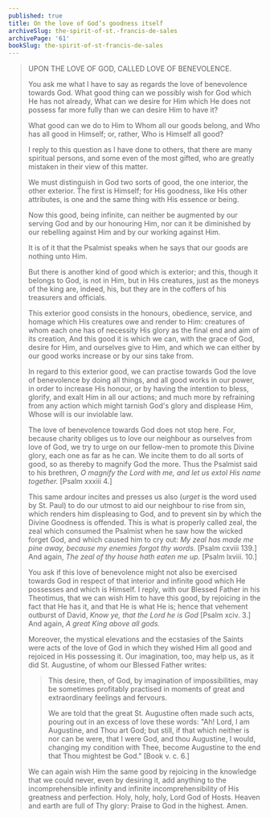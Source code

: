 ```yaml
---
published: true
title: On the love of God’s goodness itself
archiveSlug: the-spirit-of-st.-francis-de-sales
archivePage: '61'
bookSlug: the-spirit-of-st-francis-de-sales
---
```


> UPON THE LOVE OF GOD, CALLED LOVE OF BENEVOLENCE.
>
> You ask me what I have to say as regards the love of benevolence towards God. What good thing can we possibly wish for God which He has not already, What can we desire for Him which He does not possess far more fully than we can desire Him to have it?
>
> What good can we do to Him to Whom all our goods belong, and Who has all good in Himself; or, rather, Who is Himself all good?
>
> I reply to this question as I have done to others, that there are many spiritual persons, and some even of the most gifted, who are greatly mistaken in their view of this matter.
>
> We must distinguish in God two sorts of good, the one interior, the other exterior. The first is Himself; for His goodness, like His other attributes, is one and the same thing with His essence or being.
>
> Now this good, being infinite, can neither be augmented by our serving God and by our honouring Him, nor can it be diminished by our rebelling against Him and by our working against Him.
>
> It is of it that the Psalmist speaks when he says that our goods are nothing unto Him.
>
> But there is another kind of good which is exterior; and this, though it belongs to God, is not in Him, but in His creatures, just as the moneys of the king are, indeed, his, but they are in the coffers of his treasurers and officials.
>
> This exterior good consists in the honours, obedience, service, and homage which His creatures owe and render to Him: creatures of whom each one has of necessity His glory as the final end and aim of its creation, And this good it is which we can, with the grace of God, desire for Him, and ourselves give to Him, and which we can either by our good works increase or by our sins take from.
>
> In regard to this exterior good, we can practise towards God the love of benevolence by doing all things, and all good works in our power, in order to increase His honour, or by having the intention to bless, glorify, and exalt Him in all our actions; and much more by refraining from any action which might tarnish God's glory and displease Him, Whose will is our inviolable law.
>
> The love of benevolence towards God does not stop here. For, because charity obliges us to love our neighbour as ourselves from love of God, we try to urge on our fellow-men to promote this Divine glory, each one as far as he can. We incite them to do all sorts of good, so as thereby to magnify God the more. Thus the Psalmist said to his brethren, *O magnify the Lord with me, and let us extol His name together.* [Psalm xxxiii 4.]
>
> This same ardour incites and presses us also (*urget* is the word used by St. Paul) to do our utmost to aid our neighbour to rise from sin, which renders him displeasing to God, and to prevent sin by which the Divine Goodness is offended. This is what is properly called zeal, the zeal which consumed the Psalmist when he saw how the wicked forget God, and which caused him to cry out: *My zeal has made me pine away, because my enemies forgot thy words.* [Psalm cxviii 139.] And again, *The zeal of thy house hath eaten me up.* [Psalm lxviii. 10.]
>
> You ask if this love of benevolence might not also be exercised towards God in respect of that interior and infinite good which He possesses and which is Himself. I reply, with our Blessed Father in his Theotimus, that we can wish Him to have this good, by rejoicing in the fact that He has it, and that He is what He is; hence that vehement outburst of David, *Know ye, that the Lord he is God* [Psalm xciv. 3.] And again, *A great King above all gods.*
>
> Moreover, the mystical elevations and the ecstasies of the Saints were acts of the love of God in which they wished Him all good and rejoiced in His possessing it. Our imagination, too, may help us, as it did St. Augustine, of whom our Blessed Father writes:
>
>> This desire, then, of God, by imagination of impossibilities, may be sometimes profitably practised in moments of great and extraordinary feelings and fervours.
>>
>> We are told that the great St. Augustine often made such acts, pouring out in an excess of love these words: "Ah! Lord, I am Augustine, and Thou art God; but still, if that which neither is nor can be were, that I were God, and thou Augustine, I would, changing my condition with Thee, become Augustine to the end that Thou mightest be God." [Book v. c. 6.]
>
> We can again wish Him the same good by rejoicing in the knowledge that we could never, even by desiring it, add anything to the incomprehensible infinity and infinite incomprehensibility of His greatness and perfection. Holy, holy, holy, Lord God of Hosts. Heaven and earth are full of Thy glory: Praise to God in the highest. Amen.
